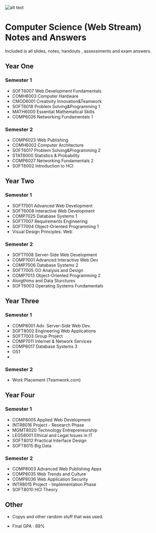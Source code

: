 ![alt text](http://computing.cit.ie/contentFiles/homepageImages/microsite-springboard.jpg "Logo Title Text 1")

# Computer Science (Web Stream) Notes and Answers

Included is all slides, notes, handouts , assessiments and exam answers.


## Year One
### Semester 1
- SOFT6007	Web Development Fundamentals
- COMH6003	Computer Hardware
- CMOD6001	Creativity Innovation&Teamwork
- SOFT6018	Problem Solving&Programming 1
- MATH6000	Essential Mathematical Skills
- COMP6026	Networking Fundamentals 1

### Semester 2
- COMP6023	Web Publishing
- COMH6002	Computer Architecture
- SOFT6017	Problem Solving&Programming 2
- STAT6000	Statistics & Probability
- COMP6027	Networking Fundamentals 2
- SOFT6002	Introduction to HCI

## Year Two
### Semester 1
- SOFT7001	Advanced Web Development
- SOFT6008	Interactive Web Development
- COMP7025	Database Systems 1
- SOFT7007	Requirements Engineering
- SOFT7004	Object-Oriented Programming 1
- Visual Design Principles: Web

### Semester 2
- SOFT7008	Server-Side Web Development
- COMP7001	Advanced Interactive Web Dev
- COMP7006	Database Systems 2
- SOFT7005	OO Analysis and Design
- COMP7013	Object-Oriented Programming 2
- Alorgthims and Data Sturctures
- SOFT6003	Operating Systems Fundamentals

## Year Three
### Semester 1
- COMP8001	Adv. Server-Side Web Dev.
- SOFT8002	Engineering Web Applications
- SOFT7003	Group Project
- COMP7011	Internet & Network Services
- COMP8017	Database Systems 3
- OS1
- 

### Semester 2
- 	Work Placement (Teamwork.com)

## Year Four
### Semester 1
- COMP8005	Applied Web Development
- INTR8016	Project - Research Phase
- MGMT8020	Technology Entrepreneurship
- LEGS8001	Ethical and Legal Issues in IT
- SOFT8012	Practical Interface Design
- SOFT8015  Big Data

### Semester 2
- COMP8003	Advanced Web Publishing Apps
- COMP8035	Web Trends and Culture
- COMP8036	Web Application Security
- INTR8015	Project - Implementation Phase
- SOFT8010	HCI Theory

## Other
- Copys and other random stuff that was used.

- Final GPA : 89%
